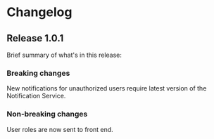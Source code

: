 
# Changelog

## Release 1.0.1
Brief summary of what's in this release:

### Breaking changes

New notifications for unauthorized users require latest version of the Notification Service. 

### Non-breaking changes

User roles are now sent to front end. 
